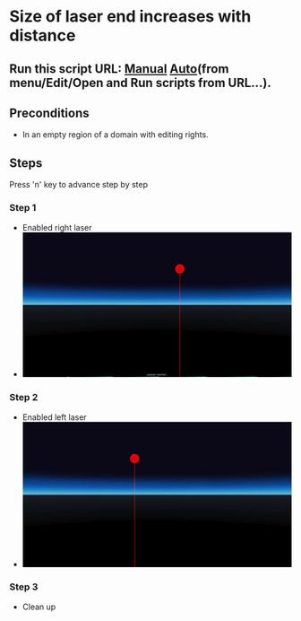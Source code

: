 # Size of laser end increases with distance
## Run this script URL: [Manual](./test.js?raw=true)   [Auto](./testAuto.js?raw=true)(from menu/Edit/Open and Run scripts from URL...).

## Preconditions
- In an empty region of a domain with editing rights.

## Steps
Press 'n' key to advance step by step

### Step 1
- Enabled right laser
- ![](./ExpectedImage_00000.png)
### Step 2
- Enabled left laser
- ![](./ExpectedImage_00001.png)
### Step 3
- Clean up

